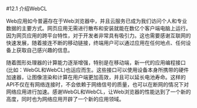 #12.1 介绍WebCL

Web应用如今普遍存在于Web浏览器中，并且云服务已成为我们访问个人和专业数据的主要方式。网页应用无需进行散布和安装就能在数亿个客户端电脑上运行。因为网页应用的跨平台特性，对于开发者非常具有吸引力。这也需要感谢互联网的快速发展，随着接连不断的移动链接，终端用户可以通过应用在任何地点、任何设备上获取自己感兴趣的信息。

随着图形处理器的计算能力逐渐增强，特别是在移动端，新一代的应用编程接口(比如：WebGL和WebCL)也运应而生。这些接口可以使用设备本身所携带的硬件加速器，让图像渲染和计算在用户端更加高效，并且可以延长电池寿命。这样的API不仅在有网络连接时，不会依赖于网络信号的质量，也可以在断网的情况下对网络应用进行加速。感谢WebGL和WebCL，让Web浏览器的性能达到了一个新的高度，同时也为网络应用开辟了一个新的应用领域。
